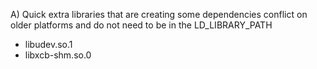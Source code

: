 
A) Quick extra libraries that are creating some dependencies conflict on older platforms and do not need to be in the LD_LIBRARY_PATH

- libudev.so.1  
- libxcb-shm.so.0
